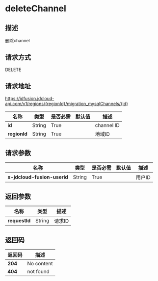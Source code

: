 # deleteChannel


## 描述
删除channel

## 请求方式
DELETE

## 请求地址
https://jdfusion.jdcloud-api.com/v1/regions/{regionId}/migration_mysqlChannels/{id}

|名称|类型|是否必需|默认值|描述|
|---|---|---|---|---|
|**id**|String|True| |channel ID|
|**regionId**|String|True| |地域ID|

## 请求参数
|名称|类型|是否必需|默认值|描述|
|---|---|---|---|---|
|**x-jdcloud-fusion-userid**|String|True| |用户ID|


## 返回参数
|名称|类型|描述|
|---|---|---|
|**requestId**|String|请求ID|


## 返回码
|返回码|描述|
|---|---|
|**204**|No content|
|**404**|not found|
